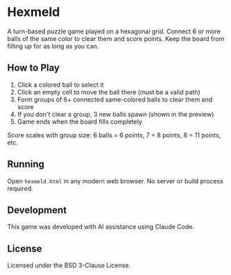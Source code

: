 # Hexmeld

A turn-based puzzle game played on a hexagonal grid. Connect 6 or more balls of the same color to clear them and score points. Keep the board from filling up for as long as you can.

## How to Play

1. Click a colored ball to select it
2. Click an empty cell to move the ball there (must be a valid path)
3. Form groups of 6+ connected same-colored balls to clear them and score
4. If you don't clear a group, 3 new balls spawn (shown in the preview)
5. Game ends when the board fills completely

Score scales with group size: 6 balls = 6 points, 7 = 8 points, 8 = 11 points, etc.

## Running

Open `hexmeld.html` in any modern web browser. No server or build process required.

## Development

This game was developed with AI assistance using Claude Code.

## License

Licensed under the BSD 3-Clause License.
